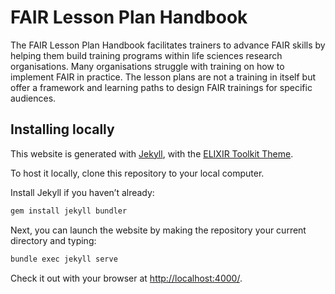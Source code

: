# FAIR Lesson Plan Handbook

The FAIR Lesson Plan Handbook facilitates trainers to advance FAIR skills by helping them build training programs within life sciences research organisations. Many organisations struggle with training on how to implement FAIR in practice. The lesson plans are not a training in itself but offer a framework and learning paths to design FAIR trainings for specific audiences.

## Installing locally

This website is generated with [Jekyll](https://jekyllrb.com/), with the [ELIXIR Toolkit Theme](https://elixir-belgium.github.io/elixir-toolkit-theme/).



To host it locally, clone this repository to your local computer. 

Install Jekyll if you haven’t already:
```bash
gem install jekyll bundler
```

Next, you can launch the website by making the repository your current directory and typing:

```bash
bundle exec jekyll serve
```

Check it out with your browser at [http://localhost:4000/](http://localhost:4000/).